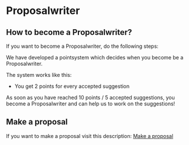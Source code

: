 # Proposalwriter

## How to become a Proposalwriter?

If you want to become a Proposalwriter, do the following steps:

We have developed a pointsystem which decides when you become be a Proposalwriter.

The system works like this:

* You get 2 points for every accepted suggestion

As soon as you have reached 10 points / 5 accepted suggestions, you become a Proposalwriter and can help us to work on the suggestions!

## Make a proposal

If you want to make a proposal visit this description: [Make a proposal](https://docs.lenoxbot.com/help/make-a-proposal)


